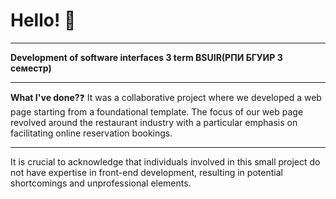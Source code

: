 # Hello! :wave:
**********
**Development of software interfaces 3 term BSUIR(РПИ БГУИР 3 семестр)**

**********
**What I've done?**:question:
It was a collaborative project where we developed a web page starting from a foundational template. The focus of our web page revolved around the restaurant industry with a particular emphasis on facilitating online reservation bookings. 

**********
It is crucial to acknowledge that individuals involved in this small project do not have expertise in front-end development, resulting in potential shortcomings and unprofessional elements.

